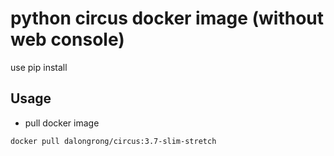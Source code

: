 # python circus docker image (without web console)

use pip install

## Usage

* pull docker image

```code
docker pull dalongrong/circus:3.7-slim-stretch
```
